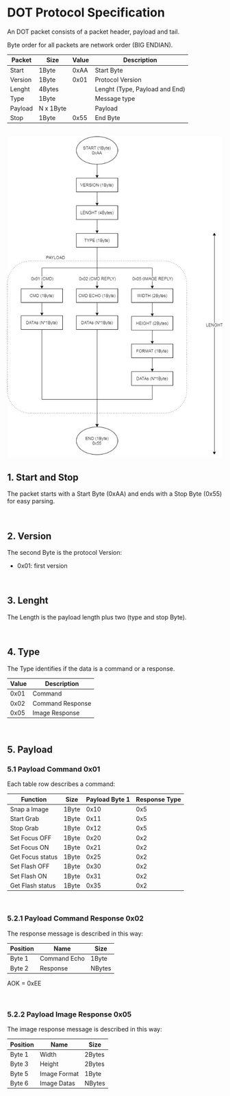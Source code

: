 # DOT Protocol Specification


An DOT packet consists of a packet header, payload and tail.

Byte order for all packets are network order (BIG ENDIAN).


| Packet        | Size          | Value         | Description       |
| ------------- | ------------- | ------------- | ----------------- |
| Start         | 1Byte         | 0xAA          | Start Byte        |
| Version       | 1Byte         | 0x01          | Protocol Version  |
| Lenght        | 4Bytes        |               | Lenght (Type, Payload and End) |
| Type          | 1Byte         |               | Message type      |
| Payload       | N x 1Byte     |               | Payload           |
| Stop          | 1Byte         | 0x55          | End Byte          |

<br>

<img src=https://github.com/edodm85/DOT_Protocol_Specification/blob/master/Resources/flowchart_v1.jpg >

<br>


## 1. Start and Stop

The packet starts with a Start Byte (0xAA) and ends with a Stop Byte (0x55) for easy parsing.

<br>

## 2. Version

The second Byte is the protocol Version: 
* 0x01: first version

<br>

## 3. Lenght

The Length is the payload length plus two (type and stop Byte).

<br>

## 4. Type

The Type identifies if the data is a command or a response.

| Value         | Description      |
| ------------- | ---------------- |
| 0x01          | Command          |
| 0x02          | Command Response |
| 0x05          | Image Response   |

<br>

## 5. Payload

### 5.1 Payload Command 0x01

Each table row describes a command:

| Function      	     | Size          | Payload Byte 1       | Response Type | 
| ------------- 	     | ------------- | -------------        | ------------- |
| Snap a Image  	     | 1Byte         | 0x10                 | 0x5           |
| Start Grab    	     | 1Byte         | 0x11                 | 0x5           |
| Stop Grab     	     | 1Byte         | 0x12                 | 0x5           |
| Set Focus OFF        | 1Byte         | 0x20                 | 0x2           |
| Set Focus ON         | 1Byte         | 0x21                 | 0x2           |
| Get Focus status     | 1Byte         | 0x25                 | 0x2           |
| Set Flash OFF        | 1Byte         | 0x30                 | 0x2           |
| Set Flash ON         | 1Byte         | 0x31                 | 0x2           |
| Get Flash status     | 1Byte         | 0x35                 | 0x2           |

<br>

### 5.2.1 Payload Command Response 0x02

The response message is described in this way:

| Position      | Name             | Size          |
| ------------- | ---------------- | ------------- |
| Byte 1        | Command Echo     | 1Byte         | 
| Byte 2        | Response         | NBytes        |


AOK = 0xEE

<br>

### 5.2.2 Payload Image Response 0x05

The image response message is described in this way:

| Position      | Name             | Size          |
| ------------- | ---------------- | ------------- |
| Byte 1        | Width            | 2Bytes        | 
| Byte 3        | Height           | 2Bytes        | 
| Byte 5        | Image Format     | 1Byte         | 
| Byte 6        | Image Datas      | NBytes        | 




